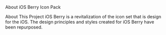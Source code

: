 About iOS Berry Icon Pack

About This Project iOS Berry is a revitalization of the icon set that is design for the iOS. The design principles and styles created for iOS Berry have been repurposed.

